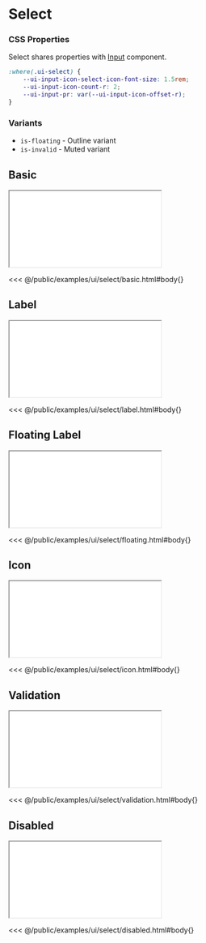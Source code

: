 # Select

### CSS Properties

Select shares properties with [Input](/docs/ui/input) component.

```css
:where(.ui-select) {
    --ui-input-icon-select-icon-font-size: 1.5rem;
    --ui-input-icon-count-r: 2;
    --ui-input-pr: var(--ui-input-icon-offset-r);
}
```

### Variants

* `is-floating` - Outline variant
* `is-invalid` - Muted variant

## Basic

<iframe src="/examples/ui/select/basic.html"></iframe>

<<< @/public/examples/ui/select/basic.html#body{}

## Label

<iframe src="/examples/ui/select/label.html"></iframe>

<<< @/public/examples/ui/select/label.html#body{}

## Floating Label

<iframe src="/examples/ui/select/floating.html"></iframe>

<<< @/public/examples/ui/select/floating.html#body{}

## Icon

<iframe src="/examples/ui/select/icon.html"></iframe>

<<< @/public/examples/ui/select/icon.html#body{}

## Validation

<iframe src="/examples/ui/select/validation.html"></iframe>

<<< @/public/examples/ui/select/validation.html#body{}

## Disabled

<iframe src="/examples/ui/select/disabled.html"></iframe>

<<< @/public/examples/ui/select/disabled.html#body{}
